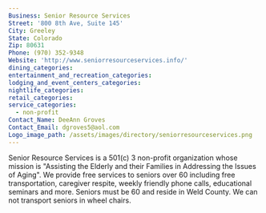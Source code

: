 ```yaml
---
Business: Senior Resource Services
Street: '800 8th Ave, Suite 145'
City: Greeley
State: Colorado
Zip: 80631
Phone: (970) 352-9348
Website: 'http://www.seniorresourceservices.info/'
dining_categories:
entertainment_and_recreation_categories:
lodging_and_event_centers_categories:
nightlife_categories:
retail_categories:
service_categories:
  - non-profit
Contact_Name: DeeAnn Groves
Contact_Email: dgroves5@aol.com
Logo_image_path: /assets/images/directory/seniorresourceservices.png
---
```



Senior Resource Services is a 501(c) 3 non-profit organization whose mission is "Assisting the Elderly and their Families in Addressing the Issues of Aging". We provide free services to seniors over 60 including free transportation, caregiver respite, weekly friendly phone calls, educational seminars and more. Seniors must be 60 and reside in Weld County. We can not transport seniors in wheel chairs.